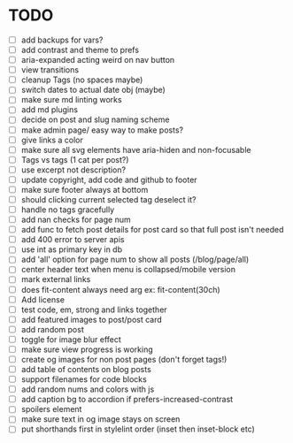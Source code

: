 # TODO

- [ ] add backups for vars?
- [ ] add contrast and theme to prefs
- [ ] aria-expanded acting weird on nav button
- [ ] view transitions
- [ ] cleanup Tags (no spaces maybe)
- [ ] switch dates to actual date obj (maybe)
- [ ] make sure md linting works
- [ ] add md plugins
- [ ] decide on post and slug naming scheme
- [ ] make admin page/ easy way to make posts?
- [ ] give links a color
- [ ] make sure all svg elements have aria-hiden and non-focusable
- [ ] Tags vs tags (1 cat per post?)
- [ ] use excerpt not description?
- [ ] update copyright, add code and github to footer
- [ ] make sure footer always at bottom
- [ ] should clicking current selected tag deselect it?
- [ ] handle no tags gracefully
- [ ] add nan checks for page num
- [ ] add func to fetch post details for post card so that full post isn't needed
- [ ] add 400 error to server apis
- [ ] use int as primary key in db
- [ ] add 'all' option for page num to show all posts (/blog/page/all)
- [ ] center header text when menu is collapsed/mobile version
- [ ] mark external links
- [ ] does fit-content always need arg ex: fit-content(30ch)
- [ ] Add license
- [ ] test code, em, strong and links together
- [ ] add featured images to post/post card
- [ ] add random post
- [ ] toggle for image blur effect
- [ ] make sure view progress is working
- [ ] create og images for non post pages (don't forget tags!)
- [ ] add table of contents on blog posts
- [ ] support filenames for code blocks
- [ ] add random nums and colors with js
- [ ] add caption bg to accordion if prefers-increased-contrast
- [ ] spoilers element
- [ ] make sure text in og image stays on screen
- [ ] put shorthands first in stylelint order (inset then inset-block etc)
